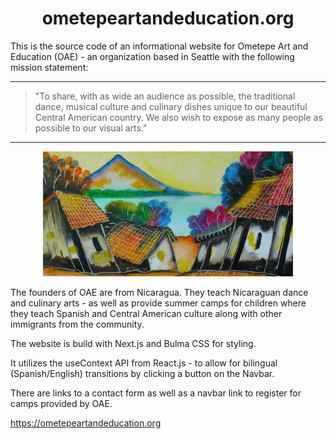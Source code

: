 <h1 align="center">ometepeartandeducation.org</h1>

This is the source code of an informational website for Ometepe Art and Education (OAE) - an
organization based in Seattle with the following mission statement:

---

> "To share, with as wide an audience as possible, the traditional dance, musical culture and
> culinary dishes unique to our beautiful Central American country. We also wish to expose as many
> people as possible to our visual arts."

---

<p align="center">
<img src="./public/painting.jpg" width="400" height="200" />
</p>

The founders of OAE are from Nicaragua. They teach Nicaraguan dance and culinary arts - as well as
provide summer camps for children where they teach Spanish and Central American culture along with
other immigrants from the community.

The website is build with Next.js and Bulma CSS for styling.

It utilizes the useContext API from React.js - to allow for bilingual (Spanish/English) transitions
by clicking a button on the Navbar.

There are links to a contact form as well as a navbar link to register for camps provided by OAE.

https://ometepeartandeducation.org
